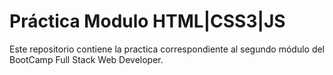 # Práctica Modulo HTML|CSS3|JS
 Este repositorio contiene la practica correspondiente al segundo módulo del BootCamp Full Stack Web Developer.